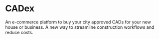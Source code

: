 # CADex
An e-commerce platform to buy your city approved CADs for your new house or business. A new way to streamline construction workflows and reduce costs.
